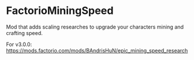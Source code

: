 # FactorioMiningSpeed
Mod that adds scaling researches to upgrade your characters mining and crafting speed.




For v3.0.0:
https://mods.factorio.com/mods/BAndrisHuN/epic_mining_speed_research
